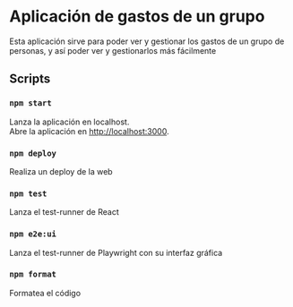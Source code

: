 # Aplicación de gastos de un grupo

Esta aplicación sirve para poder ver y gestionar los gastos de un grupo de personas, y así poder ver y gestionarlos más fácilmente

## Scripts

### `npm start`

Lanza la aplicación en localhost.\
Abre la aplicación en [http://localhost:3000](http://localhost:3000).

### `npm deploy`

Realiza un deploy de la web

### `npm test`

Lanza el test-runner de React

### `npm e2e:ui`

Lanza el test-runner de Playwright con su interfaz gráfica

### `npm format`

Formatea el código
